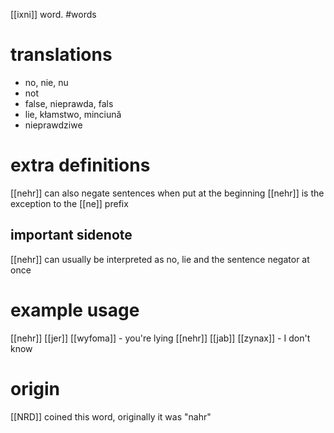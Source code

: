 [[ixni]] word.
#words
# translations
- no, nie, nu
- not
- false, nieprawda, fals
- lie, kłamstwo, minciună
- nieprawdziwe
# extra definitions
[[nehr]] can also negate sentences when put at the beginning 
[[nehr]] is the exception to the [[ne]] prefix
## important sidenote
[[nehr]] can usually be interpreted as no, lie and the sentence negator at once
# example usage
[[nehr]] [[jer]] [[wyfoma]] - you're lying
[[nehr]] [[jab]] [[zynax]] - I don't know
# origin
[[NRD]] coined this word, originally it was "nahr"